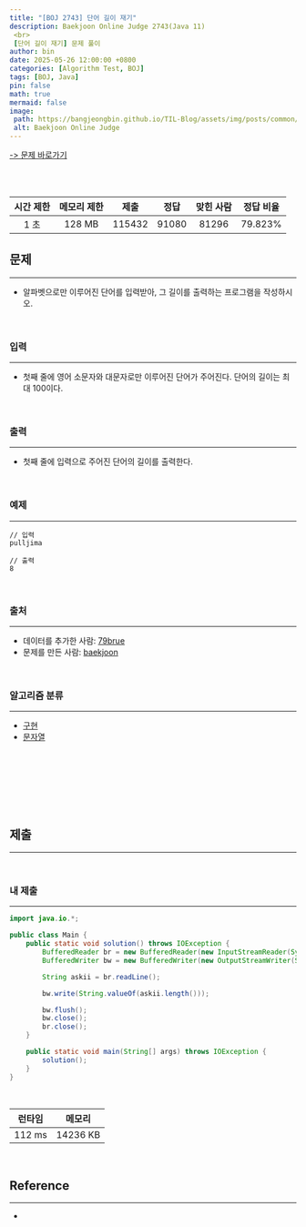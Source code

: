 ```yaml
---
title: "[BOJ 2743] 단어 길이 재기"
description: Baekjoon Online Judge 2743(Java 11)
 <br>
 [단어 길이 재기] 문제 풀이
author: bin
date: 2025-05-26 12:00:00 +0800
categories: [Algorithm Test, BOJ]
tags: [BOJ, Java]
pin: false
math: true
mermaid: false
image:
 path: https://bangjeongbin.github.io/TIL-Blog/assets/img/posts/common/baekjoon-logo.png
 alt: Baekjoon Online Judge
---
```

[-> 문제 바로가기](https://www.acmicpc.net/problem/2743)

<br>
<br>

| 시간 제한 | 메모리 제한 |   제출   |  정답   | 맞힌 사람 |  정답 비율  |
| :---: | :----: | :----: | :---: | :---: | :-----: |
|  1 초  | 128 MB | 115432 | 91080 | 81296 | 79.823% |

## 문제
---
- 알파벳으로만 이루어진 단어를 입력받아, 그 길이를 출력하는 프로그램을 작성하시오.

<br>

### 입력
---
- 첫째 줄에 영어 소문자와 대문자로만 이루어진 단어가 주어진다. 단어의 길이는 최대 100이다.

<br>

### 출력
---
- 첫째 줄에 입력으로 주어진 단어의 길이를 출력한다.

<br>

### 예제
---
```
// 입력
pulljima
```

```
// 출력
8
```

<br>

### 출처
---
- 데이터를 추가한 사람: [79brue](https://www.acmicpc.net/user/79brue)
- 문제를 만든 사람: [baekjoon](https://www.acmicpc.net/user/baekjoon)

<br>

### 알고리즘 분류
---
- [구현](https://www.acmicpc.net/problem/tag/102)
- [문자열](https://www.acmicpc.net/problem/tag/158)

<br>
<br>
<br>
<br>
<br>
<br>

## 제출
---

<br>

### 내 제출
---
```java
import java.io.*;

public class Main {
    public static void solution() throws IOException {
        BufferedReader br = new BufferedReader(new InputStreamReader(System.in));
        BufferedWriter bw = new BufferedWriter(new OutputStreamWriter(System.out));

        String askii = br.readLine();

        bw.write(String.valueOf(askii.length()));

        bw.flush();
        bw.close();
        br.close();
    }

    public static void main(String[] args) throws IOException {
        solution();
    }
}

```

<br>

|  런타임   |   메모리    |
| :----: | :------: |
| 112 ms | 14236 KB |

<br>

## Reference
---
- 
